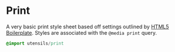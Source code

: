 # Print
A very basic print style sheet based off settings outlined by [HTML5
Boilerplate](http://html5boilerplate.com/). Styles are associated with
the `@media print` query.

```sass
@import utensils/print
```

